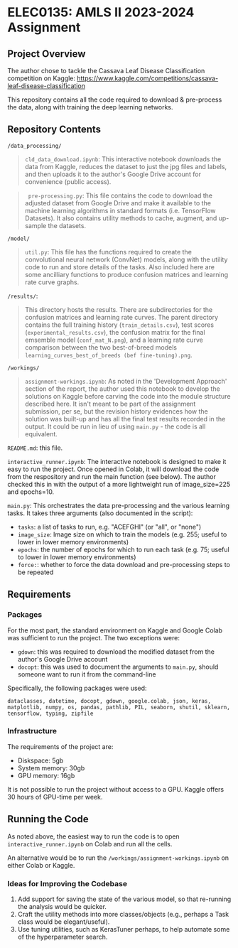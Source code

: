 # ELEC0135: AMLS II 2023-2024 Assignment

## Project Overview

The author chose to tackle the Cassava Leaf Disease Classification competition on Kaggle: https://www.kaggle.com/competitions/cassava-leaf-disease-classification

This repository contains all the code required to download & pre-process the data, along with training the deep learning networks.

## Repository Contents

`/data_processing/`
> `cld_data_download.ipynb`: This interactive notebook downloads the data from Kaggle, reduces the dataset to just the jpg files and labels, and then uploads it to the author's Google Drive account for convenience (public access).

>` pre-processing.py`: This file contains the code to download the adjusted dataset from Google Drive and make it available to the machine learning algorithms in standard formats (i.e. TensorFlow Datasets).  It also contains utility methods to cache, augment, and up-sample the datasets.

`/model/`
> `util.py`: This file has the functions required to create the convolutional neural network (ConvNet) models, along with the utility code to run and store details of the tasks.  Also included here are some ancilliary functions to produce confusion matrices and learning rate curve graphs.

`/results/`:
> This directory hosts the results.  There are subdirectories for the confusion matrices and learning rate curves.  The parent directory contains the full training history (`train_details.csv`), test scores (`experimental_results.csv`), the confusion matrix for the final emsemble model (`conf_mat_N.png`), and a learning rate curve comparison between the two best-of-breed models `learning_curves_best_of_breeds (bef fine-tuning).png`.

`/workings/`
> `assignment-workings.ipynb`: As noted in the 'Development Approach' section of the report, the author used this notebook to develop the solutions on Kaggle before carving the code into the module structure described here.  It isn't meant to be part of the assignment submission, per se, but the revision history evidences how the solution was built-up and has all the final test results recorded in the output.  It could be run in lieu of using `main.py` - the code is all equivalent.

`README.md`: this file.

`interactive_runner.ipynb`: The interactive notebook is designed to make it easy to run the project.  Once opened in Colab, it will download the code from the respository and run the main function (see below).  The author checked this in with the output of a more lightweight run of image_size=225 and epochs=10.

`main.py`: This orchestrates the data pre-processing and the various learning tasks. It takes three arguments (also documented in the script):
  * `tasks`: a list of tasks to run, e.g. "ACEFGHI" (or "all", or "none")
  * `image_size`: Image size on which to train the models (e.g. 255; useful to lower in lower memory environments)
  * `epochs`: the number of epochs for which to run each task (e.g. 75; useful to lower in lower memory environments)
  * `force:`: whether to force the data download and pre-processing steps to be repeated

## Requirements

### Packages

For the most part, the standard environment on Kaggle and Google Colab was sufficient to run the project.  The two exceptions were:
  * `gdown`: this was required to download the modified dataset from the author's Google Drive account
  * `docopt`: this was used to document the arguments to `main.py`, should someone want to run it from the command-line

Specifically, the following packages were used:

`dataclasses, datetime, docopt, gdown, google.colab, json, keras, matplotlib, numpy, os, pandas, pathlib, PIL, seaborn, shutil, sklearn, tensorflow, typing, zipfile`

### Infrastructure

The requirements of the project are:

* Diskspace: 5gb
* System memory: 30gb
* GPU memory: 16gb

It is not possible to run the project without access to a GPU.  Kaggle offers 30 hours of GPU-time per week.

## Running the Code

As noted above, the easiest way to run the code is to open `interactive_runner.ipynb` on Colab and run all the cells.

An alternative would be to run the `/workings/assignment-workings.ipynb` on either Colab or Kaggle.

### Ideas for Improving the Codebase

1. Add support for saving the state of the various model, so that re-running the analysis would be quicker.
2. Craft the utility methods into more classes/objects (e.g., perhaps a Task class would be elegant/useful).
3. Use tuning utilities, such as KerasTuner perhaps, to help automate some of the hyperparameter search.


